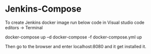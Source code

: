 # Jenkins-Compose

To create Jenkins docker image run below code in Visual studio code editors -> Terminal

docker-compose up –d
docker-compose -f docker-compose.yml up

Then go to the browser and enter localhost:8080 and it get installed it.

